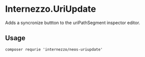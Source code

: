 # Internezzo.UriUpdate

Adds a syncronize buttton to the uriPathSegment inspector editor.

## Usage

```
composer requrie 'internezzo/neos-uriupdate'
```
